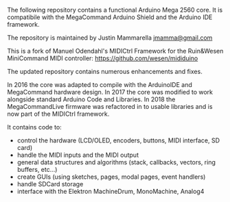 The following repository contains a functional Arduino Mega 2560 core.
It is compatibile with the MegaCommand Arduino Shield and the Arduino IDE framework.

The repository is maintained by Justin Mammarella <jmamma@gmail.com>

This is a fork of Manuel Odendahl's MIDICtrl Framework for the Ruin&Wesen MiniCommand
MIDI controller:
https://github.com/wesen/mididuino

The updated repository contains numerous enhancements and fixes.

In 2016 the core was adapted to compile with the ArduinoIDE and MegaCommand hardware design.
In 2017 the core was modified to work alongside standard Arduino Code and Libraries.
In 2018 the MegaCommandLive firmware was refactored in to usable libraries and is now
part of the MIDICtrl framework.

It contains code to:

- control the hardware (LCD/OLED, encoders, buttons, MIDI interface, SD card)
- handle the MIDI inputs and the MIDI output
- general data structures and algorithms (stack, callbacks, vectors,
  ring buffers, etc...)
- create GUIs (using sketches, pages, modal pages, event handlers)
- handle SDCard storage
- interface with the Elektron MachineDrum, MonoMachine, Analog4
